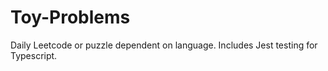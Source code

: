 # Toy-Problems
Daily Leetcode or puzzle dependent on language. Includes Jest testing for Typescript.
